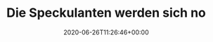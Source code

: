 ---
retweeted: false
source: <a href="http://twitter.com/#!/download/ipad" rel="nofollow">Twitter for iPad</a>
entities:
  hashtags: []
  symbols: []
  user_mentions: []
  urls:
  - url: https://t.co/u4FXvIjFa4
    expanded_url: https://twitter.com/holgi/status/1276153721190309889
    display_url: twitter.com/holgi/status/1…
    indices:
    - '43'
    - '66'
display_text_range:
- '0'
- '66'
favorite_count: '7'
id_str: '1276476995942199296'
truncated: false
retweet_count: '0'
id: '1276476995942199296'
possibly_sensitive: false
created_at: Fri Jun 26 11:26:46 +0000 2020
favorited: false
full_text: Die Speckulanten werden sich noch umsehen.
lang: de
quote_url: https://twitter.com/holgi/status/1276153721190309889
tags:
- pesos:twitter
date: '2020-06-26T11:26:46+00:00'
src: https://twitter.com/bascht/status/1276476995942199296
original_url: https://twitter.com/bascht/status/1276476995942199296
type: twitter_tweet
text: Die Speckulanten werden sich noch umsehen.
title: Die Speckulanten werden sich no

---